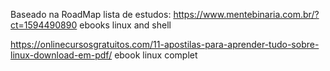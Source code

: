 Baseado na RoadMap 
lista de estudos:
https://www.mentebinaria.com.br/?ct=1594490890 ebooks linux and shell

https://onlinecursosgratuitos.com/11-apostilas-para-aprender-tudo-sobre-linux-download-em-pdf/ ebook linux complet
